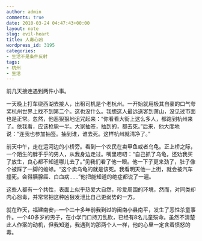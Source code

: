 ```yaml
---
author: admin
comments: true
date: 2010-03-24 04:47:43+00:00
layout: note
slug: evil-heart
title: 人毒心凶
wordpress_id: 3195
categories:
- 生活不是条件反射
tags:
- 杭州
- 生活
---
```


前几天接连遇到两件小事。

一天晚上打车绕西湖去接人，出租司机是个老杭州。一开始就用极其自豪的口气夸奖杭州世界上找不到第二个。这也没什么。我想这人最远送客到萧山，没见过市面也是正常。忽然，他恶狠狠地诅咒起来：“你看看大街上这么多人，都跑到杭州来了。依我看，应该枪毙一半。大家抽签，抽到的，都去死。”后来，他大度地说：“连我也参加抽签。抽到谁，谁去死。这样杭州就清净了。”

前天中午，走在运河边的小桥旁。看到一个农民在卖甲鱼或者乌龟。正上桥之际，一个陌生的胖乎乎的男人，从我身边走过。嘴里唠叨：“自己抓了乌龟，还劝我买了放生，良心都不知道哪儿去了。”见我们看了他一眼。他一下子更来劲了，肚子像个被踩了一脚的蟾蜍。“这个卖乌龟的就是该死。我看明天他一上街，就会被汽车撞死。会得胰腺癌、白血病……”他把能知道的绝症都说了一遍。

这些人都有一个共性，表面上似乎热爱大自然，珍爱周围的环境，然而，对同类却内心怨毒，并常常把这种凶狠发泄比自己更弱势的一方。

就在昨天，福建<del>南安，一个二十多年前我到过的闽南小县</del>南平，发生了恶性杀童事件。一个40多岁的男子，在小学门口持刀乱砍，已经有8名儿童殒命。虽然不清楚此人作案的动机，但我知道，我遇到的那两个人一样，他的心里一定含着愤怒的毒。
